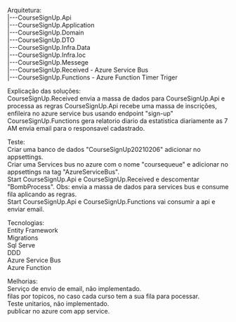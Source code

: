 Arquitetura:<br>
|---CourseSignUp.Api<br>
	|---CourseSignUp.Application<br>
	|---CourseSignUp.Domain<br>
	|---CourseSignUp.DTO<br>
	|---CourseSignUp.Infra.Data<br>	
	|---CourseSignUp.Infra.Ioc<br>
	|---CourseSignUp.Messege<br>
|---CourseSignUp.Received - Azure Service Bus<br>
|---CourseSignUp.Functions - Azure Function Timer Triger<br>

Explicação das soluções:<br>
 CourseSignUp.Received envia a massa de dados para CourseSignUp.Api e processa as regras  CourseSignUp.Api recebe uma massa de inscrições, enfileira no azure service bus usando endpoint "sign-up" 
 CourseSignUp.Functions gera relatorio diario da estatistica diariamente as 7 AM envia email para o responsavel cadastrado.
 
Teste:<br>
	Criar uma banco de dados "CourseSignUp20210206" adicionar no appsettings.<br>
	Criar uma Services bus no azure com o nome "coursequeue" e adicionar no appsettings na tag "AzureServiceBus".<br>
	Start CourseSignUp.Api e CourseSignUp.Received e descomentar "BombProcess". Obs: envia a massa de dados para services bus e consume fila aplicando as regras.<br>
	Start CourseSignUp.Api e CourseSignUp.Functions vai consumir a api e enviar email.<br>

Tecnologias:<br>
	Entity Framework<br>
	Migrations<br>
	Sql Serve<br>
	DDD<br>
	Azure Service Bus<br>
	Azure Function<br>

Melhorias:<br>
	Serviço de envio de email, não implementado.<br>
	filas por topicos, no caso cada curso tem a sua fila para pocessar.<br>
	Teste unitarios, não implementado.<br>
	publicar no azure com app service.<br>
